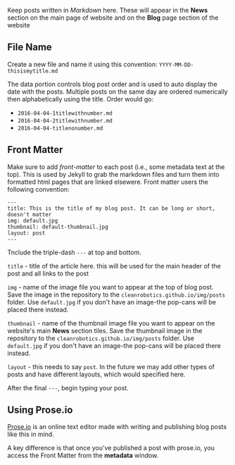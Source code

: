 
Keep posts written in *Markdown* here. These will appear in the **News** section on the main page of website and on the **Blog** page  section of the website 

## File Name

Create a new file and name it using this convention: `YYYY-MM-DD-thisismytitle.md`

The data portion  controls blog post order and is used to auto display the date with the posts. Multiple posts on the same day are ordered numerically then alphabetically using the title. Order would go:

* `2016-04-04-1titlewithnumber.md`
* `2016-04-04-2titlewithnumber.md`
* `2016-04-04-titlenonumber.md`


## Front Matter

Make sure to add *front-matter* to each post (i.e., some metadata text at the top). This is used by Jekyll to grab the markdown files and turn them into formatted html pages that are linked elsewere. Front matter users the following convention:

```
---
title: This is the title of my blog post. It can be long or short, doesn't matter
img: default.jpg
thumbnail: default-thumbnail.jpg
layout: post
---
```

Tnclude the triple-dash `---` at top and bottom.

`title` - title of the article here. this will be used for the main header of the post and all links to the post

`img` - name of the image file you want to appear at the top of blog post. Save the image in the repository to the `cleanrobotics.github.io/img/posts` folder. Use `default.jpg` if you don't have an image-the pop-cans will be placed there instead.

`thumbnail` - name of the thumbnail image file you want to appear on the website's main **News** section tiles. Save the thumbnail image in the repository to the `cleanrobotics.github.io/img/posts` folder. Use `default.jpg` if you don't have an image-the pop-cans will be placed there instead.

`layout` - this needs to say `post`. In the future we may add other types of posts and have different layouts, which would specified here.

After the final `---`, begin typing your post.


## Using Prose.io

[Prose.io](https://prose.io) is an online text editor made with writing and publishing blog posts like this in mind.

A key difference is that once you've published a post with prose.io, you access the Front Matter from the **metadata** window.
